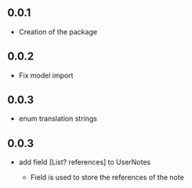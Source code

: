 ## 0.0.1

* Creation of the package

## 0.0.2
* Fix model import

## 0.0.3
* enum translation strings

## 0.0.3
* add field [List<Reference>? references] to UserNotes
    * Field is used to store the references of the note